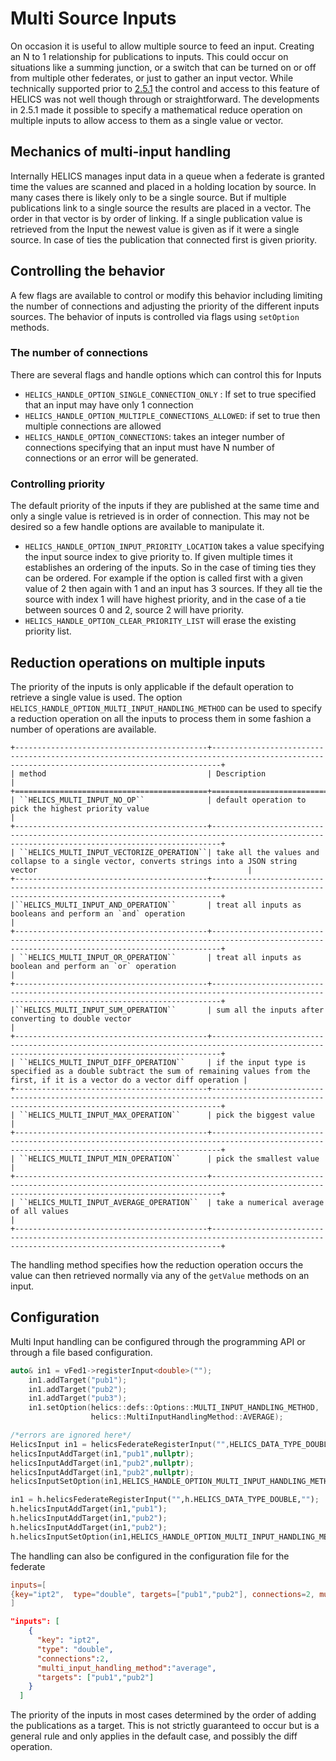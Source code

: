 # Multi Source Inputs

On occasion it is useful to allow multiple source to feed an input. Creating an N to 1 relationship for publications to inputs. This could occur on situations like a summing junction, or a switch that can be turned on or off from multiple other federates, or just to gather an input vector. While technically supported prior to [2.5.1](https://github.com/GMLC-TDC/HELICS/releases/tag/v2.5.1) the control and access to this feature of HELICS was not well though through or straightforward. The developments in 2.5.1 made it possible to specify a mathematical reduce operation on multiple inputs to allow access to them as a single value or vector.

## Mechanics of multi-input handling

Internally HELICS manages input data in a queue when a federate is granted time the values are scanned and placed in a holding location by source. In many cases there is likely only to be a single source. But if multiple publications link to a single source the results are placed in a vector. The order in that vector is by order of linking. If a single publication value is retrieved from the Input the newest value is given as if it were a single source. In case of ties the publication that connected first is given priority.

## Controlling the behavior

A few flags are available to control or modify this behavior including limiting the number of connections and adjusting the priority of the different inputs sources. The behavior of inputs is controlled via flags using `setOption` methods.

### The number of connections

There are several flags and handle options which can control this for Inputs

- `HELICS_HANDLE_OPTION_SINGLE_CONNECTION_ONLY` : If set to true specified that an input may have only 1 connection
- `HELICS_HANDLE_OPTION_MULTIPLE_CONNECTIONS_ALLOWED`: if set to true then multiple connections are allowed
- `HELICS_HANDLE_OPTION_CONNECTIONS`: takes an integer number of connections specifying that an input must have N number of connections or an error will be generated.

### Controlling priority

The default priority of the inputs if they are published at the same time and only a single value is retrieved is in order of connection. This may not be desired so a few handle options are available to manipulate it.

- `HELICS_HANDLE_OPTION_INPUT_PRIORITY_LOCATION` takes a value specifying the input source index to give priority to. If given multiple times it establishes an ordering of the inputs. So in the case of timing ties they can be ordered. For example if the option is called first with a given value of 2 then again with 1 and an input has 3 sources. If they all tie the source with index 1 will have highest priority, and in the case of a tie between sources 0 and 2, source 2 will have priority.
- `HELICS_HANDLE_OPTION_CLEAR_PRIORITY_LIST` will erase the existing priority list.

## Reduction operations on multiple inputs

The priority of the inputs is only applicable if the default operation to retrieve a single value is used. The option
`HELICS_HANDLE_OPTION_MULTI_INPUT_HANDLING_METHOD` can be used to specify a reduction operation on all the inputs to process them in some fashion a number of operations are available.

```eval_rst
+-------------------------------------------+----------------------------------------------------------------------------------------------------------------------------------------------+
| method                                    | Description                                                                                                                                  |
+===========================================+==============================================================================================================================================+
| ``HELICS_MULTI_INPUT_NO_OP``              | default operation to pick the highest priority value                                                                                         |
+-------------------------------------------+----------------------------------------------------------------------------------------------------------------------------------------------+
| ``HELICS_MULTI_INPUT_VECTORIZE_OPERATION``| take all the values and collapse to a single vector, converts strings into a JSON string vector                                               |
+-------------------------------------------+----------------------------------------------------------------------------------------------------------------------------------------------+
|``HELICS_MULTI_INPUT_AND_OPERATION``       | treat all inputs as booleans and perform an `and` operation                                                                                  |
+-------------------------------------------+----------------------------------------------------------------------------------------------------------------------------------------------+
| ``HELICS_MULTI_INPUT_OR_OPERATION``       | treat all inputs as boolean and perform an `or` operation                                                                                    |
+-------------------------------------------+----------------------------------------------------------------------------------------------------------------------------------------------+
|``HELICS_MULTI_INPUT_SUM_OPERATION``       | sum all the inputs after converting to double vector                                                                                         |
+-------------------------------------------+----------------------------------------------------------------------------------------------------------------------------------------------+
| ``HELICS_MULTI_INPUT_DIFF_OPERATION``     | if the input type is specified as a double subtract the sum of remaining values from the first, if it is a vector do a vector diff operation |
+-------------------------------------------+----------------------------------------------------------------------------------------------------------------------------------------------+
| ``HELICS_MULTI_INPUT_MAX_OPERATION``      | pick the biggest value                                                                                                                       |
+-------------------------------------------+----------------------------------------------------------------------------------------------------------------------------------------------+
| ``HELICS_MULTI_INPUT_MIN_OPERATION``      | pick the smallest value                                                                                                                      |
+-------------------------------------------+----------------------------------------------------------------------------------------------------------------------------------------------+
| ``HELICS_MULTI_INPUT_AVERAGE_OPERATION``  | take a numerical average of all values                                                                                                       |
+-------------------------------------------+----------------------------------------------------------------------------------------------------------------------------------------------+
```

The handling method specifies how the reduction operation occurs the value can then retrieved normally via any of the `getValue` methods on an input.

## Configuration

Multi Input handling can be configured through the programming API or through a file based configuration.

```cpp
auto& in1 = vFed1->registerInput<double>("");
    in1.addTarget("pub1");
    in1.addTarget("pub2");
    in1.addTarget("pub3");
    in1.setOption(helics::defs::Options::MULTI_INPUT_HANDLING_METHOD,
                  helics::MultiInputHandlingMethod::AVERAGE);
```

```c
/*errors are ignored here*/
HelicsInput in1 = helicsFederateRegisterInput("",HELICS_DATA_TYPE_DOUBLE,"",nullptr);
helicsInputAddTarget(in1,"pub1",nullptr);
helicsInputAddTarget(in1,"pub2",nullptr);
helicsInputAddTarget(in1,"pub2",nullptr);
helicsInputSetOption(in1,HELICS_HANDLE_OPTION_MULTI_INPUT_HANDLING_METHOD,HELICS_MULTI_INPUT_AVERAGE_OPERATION, nullptr);

```

```python
in1 = h.helicsFederateRegisterInput("",h.HELICS_DATA_TYPE_DOUBLE,"");
h.helicsInputAddTarget(in1,"pub1");
h.helicsInputAddTarget(in1,"pub2");
h.helicsInputAddTarget(in1,"pub2");
h.helicsInputSetOption(in1,HELICS_HANDLE_OPTION_MULTI_INPUT_HANDLING_METHOD,HELICS_MULTI_INPUT_average_operation);

```

The handling can also be configured in the configuration file for the federate

```toml
inputs=[
{key="ipt2",  type="double", targets=["pub1","pub2"], connections=2, multi_input_handling_method="average"}
]
```

```JSON
"inputs": [
    {
      "key": "ipt2",
      "type": "double",
      "connections":2,
      "multi_input_handling_method":"average",
      "targets": ["pub1","pub2"]
    }
  ]
```

The priority of the inputs in most cases determined by the order of adding the publications as a target. This is not strictly guaranteed to occur but is a general rule and only applies in the default case, and possibly the diff operation.

